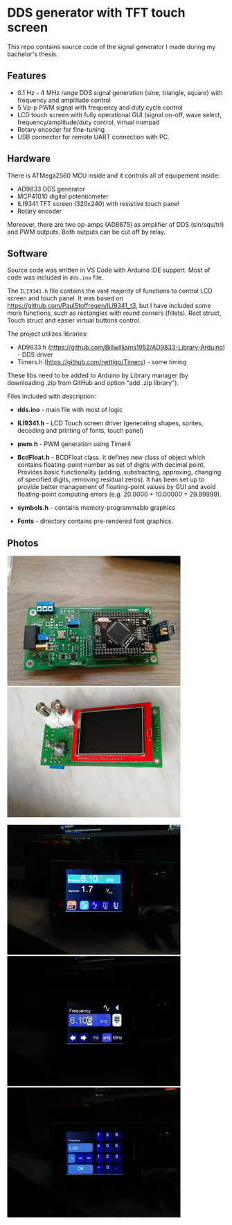 # DDS generator with TFT touch screen 

This repo contains source code of the signal generator I made during my bachelor's thesis.

## Features

* 0.1 Hz - 4 MHz range DDS signal generation (sine, triangle, square) with frequency and amplitude control
* 5 Vp-p PWM signal with frequency and duty cycle control 
* LCD touch screen with fully operational GUI (signal on-off, wave select, frequency/amplitude/duty control, virtual numpad
* Rotary encoder for fine-tuning
* USB connector for remote UART connection with PC.

## Hardware

There is ATMega2560 MCU inside and it controls all of equipement inside:
* AD9833 DDS generator
* MCP41010 digital potentiometer
* ILI9341 TFT screen (320x240) with resistive touch panel
* Rotary encoder

Moreover, there are two op-amps (AD8675) as amplifier of DDS (sin/squ/tri) and PWM outputs. Both outputs can be cut off by relay.

## Software

Source code was written in VS Code with Arduino IDE support. Most of code was included in `dds.ino` file. 

The `ILI9341.h` file contains the vast majority of functions to control LCD screen and touch panel. It was based on https://github.com/PaulStoffregen/ILI9341_t3, but I have included some more functions, such as rectangles with round corners (fillets), Rect struct, Touch struct and easier virtual buttons control.

The project utilizes libraries:
* AD9833.h (https://github.com/Billwilliams1952/AD9833-Library-Arduino) - DDS driver
* Timers.h (https://github.com/nettigo/Timers) - some timing

These libs need to be added to Arduino by Library manager (by downloading .zip from GitHub and option "add .zip library").

Files included with description:

* **dds.ino** - main file with most of logic
* **ILI9341.h** - LCD Touch screen driver (generating shapes, sprites, decoding and printing of fonts, touch panel)
* **pwm.h** - PWM generation using Timer4
* **BcdFloat.h** - BCDFloat class. It defines new class of object which contains floating-point number as set of digits with decimal point. Provides basic functionality (adding, substracting, approxing, changing of specified digits, removing residual zeros). It has been set up to provide better management of floating-point values by GUI and avoid floating-point computing errors (e.g. 20.0000 + 10.00000 = 29.99999).
* **symbols.h** - contains memory-programmable graphics

* **Fonts** - directory contains pre-rendered font graphics.

## Photos

<img src="images/pcb1.jpg" height=300> <img src="images/pcb2.jpg" height=300>

<img src="images/gui1.jpg" height=300> <img src="images/gui2.jpg" height=300> <img src="images/gui3.jpg" height=300>



